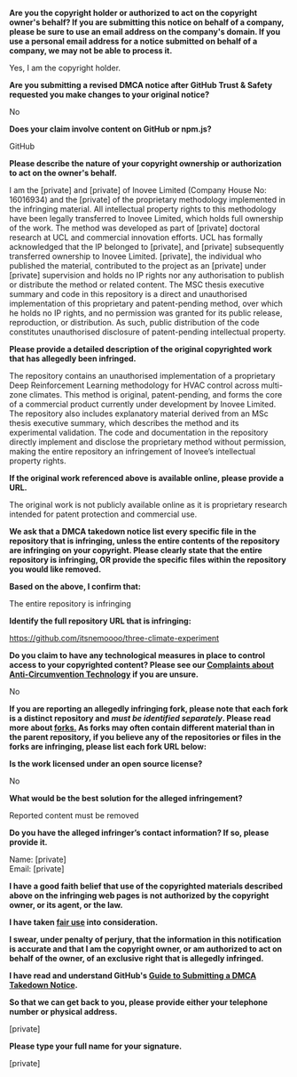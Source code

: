 **Are you the copyright holder or authorized to act on the copyright owner's behalf? If you are submitting this notice on behalf of a company, please be sure to use an email address on the company's domain. If you use a personal email address for a notice submitted on behalf of a company, we may not be able to process it.**

Yes, I am the copyright holder.

**Are you submitting a revised DMCA notice after GitHub Trust & Safety requested you make changes to your original notice?**

No

**Does your claim involve content on GitHub or npm.js?**

GitHub

**Please describe the nature of your copyright ownership or authorization to act on the owner's behalf.**

I am the [private] and [private] of Inovee Limited (Company House No: 16016934) and the [private] of the proprietary methodology implemented in the infringing material. All intellectual property rights to this methodology have been legally transferred to Inovee Limited, which holds full ownership of the work. The method was developed as part of [private] doctoral research at UCL and commercial innovation efforts. UCL has formally acknowledged that the IP belonged to [private], and [private] subsequently transferred ownership to Inovee Limited. [private], the individual who published the material, contributed to the project as an [private] under [private] supervision and holds no IP rights nor any authorisation to publish or distribute the method or related content. The MSC thesis executive summary and code in this repository is a direct and unauthorised implementation of this proprietary and patent-pending method, over which he holds no IP rights, and no permission was granted for its public release, reproduction, or distribution. As such, public distribution of the code constitutes unauthorised disclosure of patent-pending intellectual property.

**Please provide a detailed description of the original copyrighted work that has allegedly been infringed.**

The repository contains an unauthorised implementation of a proprietary Deep Reinforcement Learning methodology for HVAC control across multi-zone climates. This method is original, patent-pending, and forms the core of a commercial product currently under development by Inovee Limited. The repository also includes explanatory material derived from an MSc thesis executive summary, which describes the method and its experimental validation. The code and documentation in the repository directly implement and disclose the proprietary method without permission, making the entire repository an infringement of Inovee’s intellectual property rights.

**If the original work referenced above is available online, please provide a URL.**

The original work is not publicly available online as it is proprietary research intended for patent protection and commercial use.

**We ask that a DMCA takedown notice list every specific file in the repository that is infringing, unless the entire contents of the repository are infringing on your copyright. Please clearly state that the entire repository is infringing, OR provide the specific files within the repository you would like removed.**

**Based on the above, I confirm that:**

The entire repository is infringing

**Identify the full repository URL that is infringing:**

https://github.com/itsnemoooo/three-climate-experiment

**Do you claim to have any technological measures in place to control access to your copyrighted content? Please see our <a href="https://docs.github.com/articles/guide-to-submitting-a-dmca-takedown-notice#complaints-about-anti-circumvention-technology">Complaints about Anti-Circumvention Technology</a> if you are unsure.**

No

**If you are reporting an allegedly infringing fork, please note that each fork is a distinct repository and <i>must be identified separately</i>. Please read more about <a href="https://docs.github.com/articles/dmca-takedown-policy#b-what-about-forks-or-whats-a-fork">forks.</a> As forks may often contain different material than in the parent repository, if you believe any of the repositories or files in the forks are infringing, please list each fork URL below:**

**Is the work licensed under an open source license?**

No

**What would be the best solution for the alleged infringement?**

Reported content must be removed

**Do you have the alleged infringer’s contact information? If so, please provide it.**

Name: [private]  
Email: [private]

**I have a good faith belief that use of the copyrighted materials described above on the infringing web pages is not authorized by the copyright owner, or its agent, or the law.**

**I have taken <a href="https://www.lumendatabase.org/topics/22">fair use</a> into consideration.**

**I swear, under penalty of perjury, that the information in this notification is accurate and that I am the copyright owner, or am authorized to act on behalf of the owner, of an exclusive right that is allegedly infringed.**

**I have read and understand GitHub's <a href="https://docs.github.com/articles/guide-to-submitting-a-dmca-takedown-notice/">Guide to Submitting a DMCA Takedown Notice</a>.**

**So that we can get back to you, please provide either your telephone number or physical address.**

[private]

**Please type your full name for your signature.**

[private]
